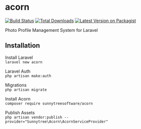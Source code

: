 # acorn  
[![Build Status](https://travis-ci.com/sunnytreesoftware/acorn.svg?branch=master)](https://travis-ci.com/sunnytreesoftware/acorn)  [![Total Downloads](https://poser.pugx.org/sunnytreesoftware/acorn/downloads)](https://packagist.org/packages/sunnytreesoftware/acorn) [![Latest Version on Packagist](https://img.shields.io/packagist/v/sunnytreesoftware/acorn.svg?style=flat-square)](https://packagist.org/packages/sunnytreesoftware/acorn)

Photo Profile Management System for Laravel  


## Installation  
Install Laravel  
`
laravel new acorn
`  

Laravel Auth  
`
php artisan make:auth  
`

Migrations  
`
php artisan migrate  
`  

Install Acorn  
`
composer require sunnytreesoftware/acorn
`  

Publish Assets  
`
php artisan vendor:publish --provider="Sunnytree\Acorn\AcornServiceProvider"
`

